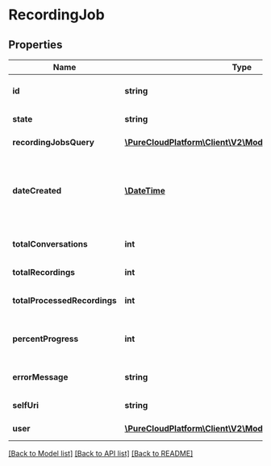 # RecordingJob

## Properties
Name | Type | Description | Notes
------------ | ------------- | ------------- | -------------
**id** | **string** | The globally unique identifier for the object. | [optional] 
**state** | **string** | The current state of the job. | 
**recordingJobsQuery** | [**\PureCloudPlatform\Client\V2\Model\RecordingJobsQuery**](RecordingJobsQuery.md) | Original query of the job. | [optional] 
**dateCreated** | [**\DateTime**](\DateTime.md) | Date when the job was created. Date time is represented as an ISO-8601 string. For example: yyyy-MM-ddTHH:mm:ss.SSSZ | [optional] 
**totalConversations** | **int** | Total number of conversations affected. | [optional] 
**totalRecordings** | **int** | Total number of recordings affected. | [optional] 
**totalProcessedRecordings** | **int** | Total number of recordings have been processed. | [optional] 
**percentProgress** | **int** | Progress in percentage based on the number of recordings | [optional] 
**errorMessage** | **string** | Error occurred during the job execution | [optional] 
**selfUri** | **string** | The URI for this object | [optional] 
**user** | [**\PureCloudPlatform\Client\V2\Model\AddressableEntityRef**](AddressableEntityRef.md) | Details of the user created the job | [optional] 

[[Back to Model list]](../README.md#documentation-for-models) [[Back to API list]](../README.md#documentation-for-api-endpoints) [[Back to README]](../README.md)


